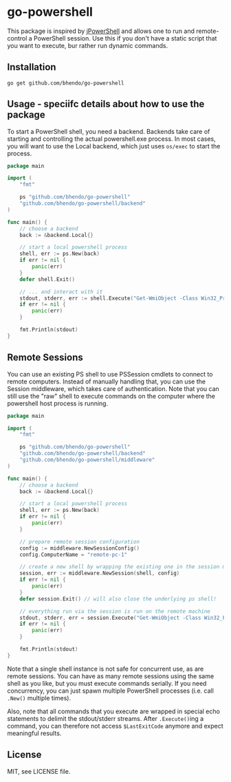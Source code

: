 # go-powershell

This package is inspired by [jPowerShell](https://github.com/profesorfalken/jPowerShell)
and allows one to run and remote-control a PowerShell session. Use this if you
don't have a static script that you want to execute, bur rather run dynamic
commands.

## Installation

    go get github.com/bhendo/go-powershell

## Usage - speciifc details about how to use the package

To start a PowerShell shell, you need a backend. Backends take care of starting
and controlling the actual powershell.exe process. In most cases, you will want
to use the Local backend, which just uses ``os/exec`` to start the process.

```go
package main

import (
	"fmt"

	ps "github.com/bhendo/go-powershell"
	"github.com/bhendo/go-powershell/backend"
)

func main() {
	// choose a backend
	back := &backend.Local{}

	// start a local powershell process
	shell, err := ps.New(back)
	if err != nil {
		panic(err)
	}
	defer shell.Exit()

	// ... and interact with it
	stdout, stderr, err := shell.Execute("Get-WmiObject -Class Win32_Processor")
	if err != nil {
		panic(err)
	}

	fmt.Println(stdout)
}
```

## Remote Sessions

You can use an existing PS shell to use PSSession cmdlets to connect to remote
computers. Instead of manually handling that, you can use the Session middleware,
which takes care of authentication. Note that you can still use the "raw" shell
to execute commands on the computer where the powershell host process is running.

```go
package main

import (
	"fmt"

	ps "github.com/bhendo/go-powershell"
	"github.com/bhendo/go-powershell/backend"
	"github.com/bhendo/go-powershell/middleware"
)

func main() {
	// choose a backend
	back := &backend.Local{}

	// start a local powershell process
	shell, err := ps.New(back)
	if err != nil {
		panic(err)
	}

	// prepare remote session configuration
	config := middleware.NewSessionConfig()
	config.ComputerName = "remote-pc-1"

	// create a new shell by wrapping the existing one in the session middleware
	session, err := middleware.NewSession(shell, config)
	if err != nil {
		panic(err)
	}
	defer session.Exit() // will also close the underlying ps shell!

	// everything run via the session is run on the remote machine
	stdout, stderr, err = session.Execute("Get-WmiObject -Class Win32_Processor")
	if err != nil {
		panic(err)
	}

	fmt.Println(stdout)
}
```

Note that a single shell instance is not safe for concurrent use, as are remote
sessions. You can have as many remote sessions using the same shell as you like,
but you must execute commands serially. If you need concurrency, you can just
spawn multiple PowerShell processes (i.e. call ``.New()`` multiple times).

Also, note that all commands that you execute are wrapped in special echo
statements to delimit the stdout/stderr streams. After ``.Execute()``ing a command,
you can therefore not access ``$LastExitCode`` anymore and expect meaningful
results.

## License

MIT, see LICENSE file.
